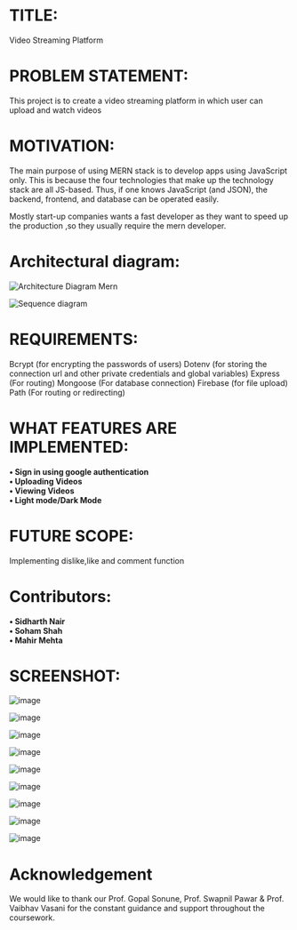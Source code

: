 # TITLE:

Video Streaming Platform

# PROBLEM STATEMENT:

This project is to create a video streaming platform in which user can upload and watch videos 


# MOTIVATION:

The main purpose of using MERN stack is to develop apps using JavaScript only. This is because the four technologies that make up the technology stack are all JS-based. Thus, if one knows JavaScript (and JSON), the backend, frontend, and database can be operated easily.

Mostly start-up companies wants a fast developer as they want to speed up the production ,so they usually require the mern developer.



# Architectural diagram:
![Architecture Diagram Mern](https://user-images.githubusercontent.com/74295910/204125499-4a3e928e-4988-4e31-bc14-293f0a880824.png)

![Sequence diagram](https://user-images.githubusercontent.com/74295910/204126668-a7c874c3-29e7-4343-9289-131561b6bf6e.png)



# REQUIREMENTS:

Bcrypt (for encrypting the passwords of users)
Dotenv (for storing the connection url and other private credentials and global variables)
Express (For routing)
Mongoose (For database connection)
Firebase (for file upload)
Path (For routing or redirecting)

# WHAT FEATURES ARE IMPLEMENTED: 
  
**•	Sign in using google authentication** <br />
**•	Uploading Videos** <br />
**•	Viewing Videos** <br />
**•	Light mode/Dark Mode** <br />
# FUTURE SCOPE:

Implementing dislike,like and comment function

# Contributors:
**•	Sidharth Nair** <br />
**•	Soham Shah** <br />
**•	Mahir Mehta** 

# SCREENSHOT:

![image](https://user-images.githubusercontent.com/74295910/204153005-40527ba0-7cd2-4bc5-965e-dbac9d52b9d7.png)

![image](https://user-images.githubusercontent.com/74295910/204153564-2f4de7e8-8b07-4d18-b34d-311f846b34dd.png)

![image](https://user-images.githubusercontent.com/74295910/204153573-f1e7ace7-ca51-4af1-87be-f412db59bc24.png)

![image](https://user-images.githubusercontent.com/74295910/204153580-c1290c9f-2fba-4ec6-ae10-0900a7966554.png)

![image](https://user-images.githubusercontent.com/80514750/204153735-038a9f67-197b-4617-ac2f-0a62ed18e891.jpeg)

![image](https://user-images.githubusercontent.com/80514750/204153756-23fc755b-d476-4c77-a200-ea6dcf821584.jpeg)

![image](https://user-images.githubusercontent.com/82643868/204154005-408bb90f-923d-40d5-bc8a-d0906f24d7db.png)

![image](https://user-images.githubusercontent.com/80514750/204154192-558750b4-cc9f-4fc1-b2ec-735079e8faf4.jpeg)

![image](https://user-images.githubusercontent.com/80514750/204154129-1c23dfaa-e59d-46b2-8f2c-c1eaadd7c49d.jpeg)



# Acknowledgement
We would like to thank our Prof. Gopal Sonune, Prof. Swapnil Pawar & Prof. Vaibhav Vasani for the constant guidance and support throughout the coursework.

